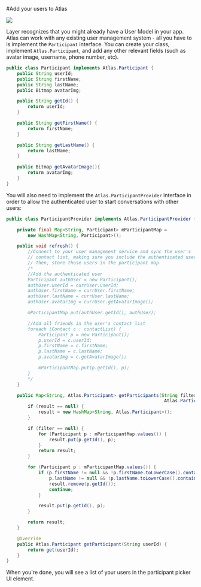 #Add your users to Atlas

![](atlas-android-participants.png)

Layer recognizes that you might already have a User Model in your app.  Atlas can work with any existing user management system - all you have to is implement the `Participant` interface. You can create your class, implement `Atlas.Participant`, and add any other relevant fields (such as avatar image, username, phone number, etc).

```java
public class Participant implements Atlas.Participant {
    public String userId;
    public String firstName;
    public String lastName;
    public Bitmap avatarImg;

    public String getId() {
        return userId;
    }

    public String getFirstName() {
        return firstName;
    }

    public String getLastName() {
        return lastName;
    }

    public Bitmap getAvatarImage(){
        return avatarImg;
    }
}
```

You will also need to implement the `Atlas.ParticipantProvider` interface in order to allow the authenticated user to start conversations with other users:

```java
public class ParticipantProvider implements Atlas.ParticipantProvider {

    private final Map<String, Participant> mParticipantMap = 
        new HashMap<String, Participant>();

    public void refresh() {
        //Connect to your user management service and sync the user's 
        // contact list, making sure you include the authenticated user. 
        // Then, store those users in the participant map
        /*
        //Add the authenticated user
        Participant authUser = new Participant();
        authUser.userId = currUser.userId;
        authUser.firstName = currUser.firstName;
        authUser.lastName = currUser.lastName;
        authUser.avatarImg = currUser.getAvatarImage();

        mParticipantMap.put(authUser.getId(), authUser);

        //Add all friends in the user's contact list
        foreach (Contact c : contactList) {
            Participant p = new Participant();
            p.userId = c.userId;
            p.firstName = c.firstName;
            p.lastName = c.lastName;
            p.avatarImg = c.getAvatarImage();

            mParticipantMap.put(p.getId(), p);
        }
        */
    }

    public Map<String, Atlas.Participant> getParticipants(String filter, Map<String, 
                                                           Atlas.Participant> result) {
        if (result == null) {
            result = new HashMap<String, Atlas.Participant>();
        }

        if (filter == null) {
            for (Participant p : mParticipantMap.values()) {
                result.put(p.getId(), p);
            }
            return result;
        }

        for (Participant p : mParticipantMap.values()) {
            if (p.firstName != null && !p.firstName.toLowerCase().contains(filter) && 
                p.lastName != null && !p.lastName.toLowerCase().contains(filter)) {
                result.remove(p.getId());
                continue;
            }

            result.put(p.getId(), p);
        }

        return result;
    }

    @Override
    public Atlas.Participant getParticipant(String userId) {
        return get(userId);
    }
}
```

When you're done, you will see a list of your users in the participant picker UI element.